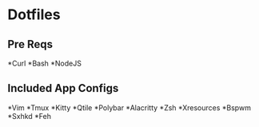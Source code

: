 # Dotfiles

## Pre Reqs
*Curl
*Bash
*NodeJS

## Included App Configs
*Vim
*Tmux
*Kitty
*Qtile
*Polybar
*Alacritty
*Zsh
*Xresources
*Bspwm
*Sxhkd
*Feh
